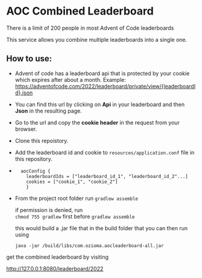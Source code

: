 # AOC Combined Leaderboard


There is a limit of 200 people in most Advent of Code leaderboards

This service allows you combine multiple leaderboards into a single one.

## How to use:

-  Advent of code has a leaderboard api that is protected by your cookie which expires after about a month.  Example: https://adventofcode.com/2022/leaderboard/private/view/{leaderboardId}.json
- You can find this url by clicking on **Api** in your leaderboard and then **Json** in the resulting page.
- Go to the url and copy the **cookie header** in the request from your browser.
-  Clone this repoistory.
- Add the leaderboard id and cookie to `resources/application.conf` file in this repository.
-       aocConfig {  
          leaderboardIds = ["leaderboard_id_1", "leaderboard_id_2"...]  
          cookies = ["cookie_1", "cookie_2"]  
          }




- From the project root folder run
  	`gradlew assemble`  

  if permission is denied, run  
  `chmod 755 gradlew` first  before `gradlew assemble  `

  this would build a .jar file that in the build folder that you can then run using

  `java -jar /build/libs/com.ozioma.aocleaderboard-all.jar
`

get the combined leaderboard by visiting

http://127.0.0.1:8080/leaderboard/2022

